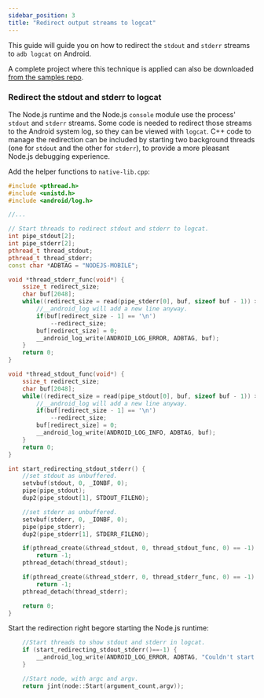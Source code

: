 ```yaml
---
sidebar_position: 3
title: "Redirect output streams to logcat"
---
```


This guide will guide you on how to redirect the `stdout` and `stderr` streams to `adb logcat` on Android.

A complete project where this technique is applied can also be downloaded [from the samples repo](https://github.com/nodejs-mobile/nodejs-mobile-samples).

### Redirect the stdout and stderr to logcat

The Node.js runtime and the Node.js `console` module use the process' `stdout` and `stderr` streams. Some code is needed to redirect those streams to the Android system log, so they can be viewed with `logcat`. C++ code to manage the redirection can be included by starting two background threads (one for `stdout` and the other for `stderr`), to provide a more pleasant Node.js debugging experience.

Add the helper functions to `native-lib.cpp`:

```cpp title="app/src/main/cpp/native-lib.cpp"
#include <pthread.h>
#include <unistd.h>
#include <android/log.h>

//...

// Start threads to redirect stdout and stderr to logcat.
int pipe_stdout[2];
int pipe_stderr[2];
pthread_t thread_stdout;
pthread_t thread_stderr;
const char *ADBTAG = "NODEJS-MOBILE";

void *thread_stderr_func(void*) {
    ssize_t redirect_size;
    char buf[2048];
    while((redirect_size = read(pipe_stderr[0], buf, sizeof buf - 1)) > 0) {
        //__android_log will add a new line anyway.
        if(buf[redirect_size - 1] == '\n')
            --redirect_size;
        buf[redirect_size] = 0;
        __android_log_write(ANDROID_LOG_ERROR, ADBTAG, buf);
    }
    return 0;
}

void *thread_stdout_func(void*) {
    ssize_t redirect_size;
    char buf[2048];
    while((redirect_size = read(pipe_stdout[0], buf, sizeof buf - 1)) > 0) {
        //__android_log will add a new line anyway.
        if(buf[redirect_size - 1] == '\n')
            --redirect_size;
        buf[redirect_size] = 0;
        __android_log_write(ANDROID_LOG_INFO, ADBTAG, buf);
    }
    return 0;
}

int start_redirecting_stdout_stderr() {
    //set stdout as unbuffered.
    setvbuf(stdout, 0, _IONBF, 0);
    pipe(pipe_stdout);
    dup2(pipe_stdout[1], STDOUT_FILENO);

    //set stderr as unbuffered.
    setvbuf(stderr, 0, _IONBF, 0);
    pipe(pipe_stderr);
    dup2(pipe_stderr[1], STDERR_FILENO);

    if(pthread_create(&thread_stdout, 0, thread_stdout_func, 0) == -1)
        return -1;
    pthread_detach(thread_stdout);

    if(pthread_create(&thread_stderr, 0, thread_stderr_func, 0) == -1)
        return -1;
    pthread_detach(thread_stderr);

    return 0;
}
```

Start the redirection right begore starting the Node.js runtime:

```cpp
    //Start threads to show stdout and stderr in logcat.
    if (start_redirecting_stdout_stderr()==-1) {
        __android_log_write(ANDROID_LOG_ERROR, ADBTAG, "Couldn't start redirecting stdout and stderr to logcat.");
    }

    //Start node, with argc and argv.
    return jint(node::Start(argument_count,argv));
```